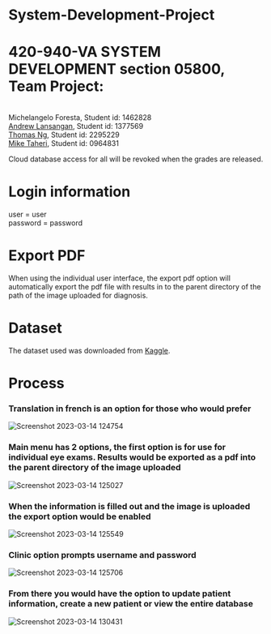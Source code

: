 # System-Development-Project
<script>alert('This model is not accurate')</script>
<h1>420-940-VA SYSTEM DEVELOPMENT section 05800, Team Project:</h1><br>
Michelangelo Foresta, Student id: 1462828<br>
<a href="https://github.com/inmyownwords7">Andrew Lansangan</a>, Student id: 1377569<br>
<a href="https://github.com/Thomas-Ng-dev">Thomas Ng</a>, Student id: 2295229 <br>
<a href="https://github.com/miketaheri">Mike Taheri</a>, Student id: 0964831<br>

Cloud database access for all will be revoked when the grades are released. <br>

<h1>Login information</h1>
user = user<br>
password = password<br>

<h1>Export PDF</h1>
When using the individual user interface, the export pdf option will automatically export the pdf file with results in  to the parent directory of the path of the image uploaded for diagnosis.

<h1>Dataset</h1>
The dataset used was downloaded from <a href="https://www.kaggle.com/datasets/andrewmvd/ocular-disease-recognition-odir5k">Kaggle</a>.

<h1>Process</h1>
<h3>Translation in french is an option for those who would prefer</h3>

![Screenshot 2023-03-14 124754](https://user-images.githubusercontent.com/101988331/225083686-88b24934-c9e6-4234-b9a8-50d35e7ef909.png)


<h3>Main menu has 2 options, the first option is for use for individual eye exams. Results would be exported as a pdf into the parent directory of the image uploaded</h3>

![Screenshot 2023-03-14 125027](https://user-images.githubusercontent.com/101988331/225081642-186acb14-8575-42b0-b44d-412c2f7c9ae2.png)

<h3>When the information is filled out and the image is uploaded the export option would be enabled</h3>

![Screenshot 2023-03-14 125549](https://user-images.githubusercontent.com/101988331/225081739-d575e1bb-bc66-4170-9104-66cf47c183b0.png)

<h3>Clinic option prompts username and password</h3>

![Screenshot 2023-03-14 125706](https://user-images.githubusercontent.com/101988331/225082250-1219ecff-477c-468f-932e-e27ac1b6988d.png)

<h3>From there you would have the option to update patient information, create a new patient or view the entire database</h3>

![Screenshot 2023-03-14 130431](https://user-images.githubusercontent.com/101988331/225082852-de73c703-483b-46d2-b53d-e2bbdf2dee9d.png)

